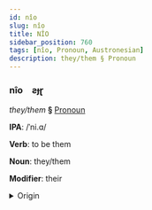 ```yaml
---
id: nîo
slug: nîo
title: NÎO
sidebar_position: 760
tags: [nîo, Pronoun, Austronesian]
description: they/them § Pronoun
---
```


### nîo&emsp;<span kind="abugida">ƨɟɽ</span>

*they/them* **§** [Pronoun](../../tags/Pronoun)

**IPA**: /ˈni.ɑ/

**Verb**: to be them

**Noun**: they/them

**Modifier**: their

<details>
    <summary>Origin</summary>
    Tagalog ᜈᜒᜌ niyá [ˈɲa]<br/>
    <em>Austronesian Language Family</em>
</details>